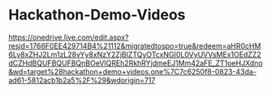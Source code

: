 # Hackathon-Demo-Videos

https://onedrive.live.com/edit.aspx?resid=1766F0EE429714B4%21112&migratedtospo=true&redeem=aHR0cHM6Ly8xZHJ2Lm1zL28vYy8xNzY2ZjBlZTQyOTcxNGI0L0VyUVVsMEx1OEdZZ2dCZHdBQUFBQUFBQnBOeVlQREh2RkhRYjdmeEJ1Mm42aFE_ZT1oeHJXdno&wd=target%28hackathon+demo+videos.one%7C7c6250f8-0823-43da-ad61-5812acb1b2a5%2F%29&wdorigin=717
